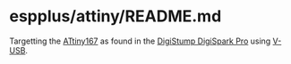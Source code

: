 # espplus/attiny/README.md

Targetting the [ATtiny167](https://www.microchip.com/wwwproducts/en/ATtiny167)
as found in the [DigiStump DigiSpark Pro](http://digistump.com/getpro)
using [V-USB](https://www.obdev.at/products/vusb/index.html).


